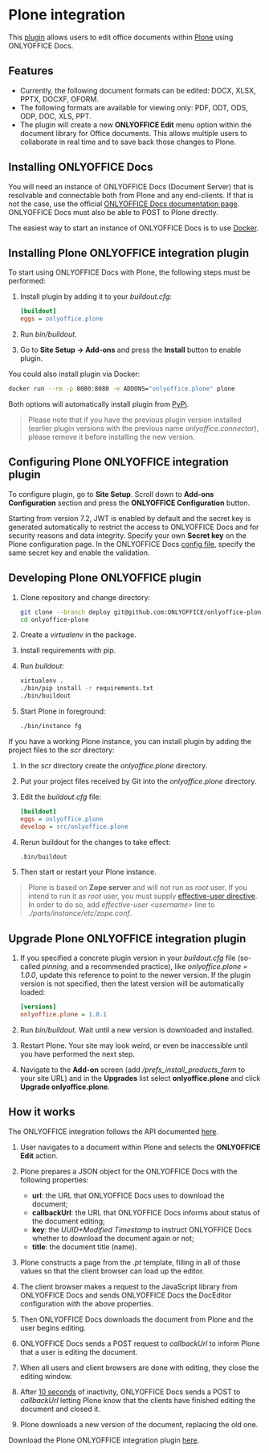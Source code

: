 # Plone integration

This [plugin](https://github.com/ONLYOFFICE/onlyoffice-plone) allows users to edit office documents within [Plone](https://plone.org/) using ONLYOFFICE Docs.

## Features

- Currently, the following document formats can be edited: DOCX, XLSX, PPTX, DOCXF, OFORM.
- The following formats are available for viewing only: PDF, ODT, ODS, ODP, DOC, XLS, PPT.
- The plugin will create a new **ONLYOFFICE Edit** menu option within the document library for Office documents. This allows multiple users to collaborate in real time and to save back those changes to Plone.

## Installing ONLYOFFICE Docs

You will need an instance of ONLYOFFICE Docs (Document Server) that is resolvable and connectable both from Plone and any end-clients. If that is not the case, use the official [ONLYOFFICE Docs documentation page](https://helpcenter.onlyoffice.com/server/linux/document/linux-installation.aspx). ONLYOFFICE Docs must also be able to POST to Plone directly.

The easiest way to start an instance of ONLYOFFICE Docs is to use [Docker](https://github.com/onlyoffice/Docker-DocumentServer).

## Installing Plone ONLYOFFICE integration plugin

To start using ONLYOFFICE Docs with Plone, the following steps must be performed:

1. Install plugin by adding it to your *buildout.cfg*:

   ``` ini
   [buildout]
   eggs = onlyoffice.plone
   ```

2. Run *bin/buildout*.

3. Go to **Site Setup -> Add-ons** and press the **Install** button to enable plugin.

You could also install plugin via Docker:

``` sh
docker run --rm -p 8080:8080 -e ADDONS="onlyoffice.plone" plone
```

Both options will automatically install plugin from [PyPi](https://pypi.org/project/onlyoffice.plone/).

> Please note that if you have the previous plugin version installed (earlier plugin versions with the previous name *onlyoffice.connector*), please remove it before installing the new version.

## Configuring Plone ONLYOFFICE integration plugin

To configure plugin, go to **Site Setup**. Scroll down to **Add-ons Configuration** section and press the **ONLYOFFICE Configuration** button.

Starting from version 7.2, JWT is enabled by default and the secret key is generated automatically to restrict the access to ONLYOFFICE Docs and for security reasons and data integrity. Specify your own **Secret key** on the Plone configuration page. In the ONLYOFFICE Docs [config file](../../additional-api/signature/signature.md), specify the same secret key and enable the validation.

## Developing Plone ONLYOFFICE plugin

1. Clone repository and change directory:

   ``` sh
   git clone --branch deploy git@github.com:ONLYOFFICE/onlyoffice-plone.git
   cd onlyoffice-plone
   ```

2. Create a *virtualenv* in the package.

3. Install requirements with pip.

4. Run *buildout*:

   ``` sh
   virtualenv .
   ./bin/pip install -r requirements.txt
   ./bin/buildout
   ```

5. Start Plone in foreground:

   ``` sh
   ./bin/instance fg
   ```

If you have a working Plone instance, you can install plugin by adding the project files to the *scr* directory:

1. In the *scr* directory create the *onlyoffice.plone* directory.

2. Put your project files received by Git into the *onlyoffice.plone* directory.

3. Edit the *buildout.cfg* file:

   ``` ini
   [buildout]
   eggs = onlyoffice.plone
   develop = src/onlyoffice.plone
   ```

4. Rerun buildout for the changes to take effect:

   ``` sh
   .bin/buildout
   ```

5. Then start or restart your Plone instance.

> Plone is based on **Zope server** and will not run as *root* user. If you intend to run it as *root* user, you must supply [effective-user directive](https://zope.readthedocs.io/en/2.12/SETUID.html). In order to do so, add *effective-user \<username>* line to *./parts/instance/etc/zope.conf*.

## Upgrade Plone ONLYOFFICE integration plugin

1. If you specified a concrete plugin version in your *buildout.cfg* file (so-called *pinning*, and a recommended practice), like *onlyoffice.plone = 1.0.0*, update this reference to point to the newer version. If the plugin version is not specified, then the latest version will be automatically loaded:

   ``` ini
   [versions]
   onlyoffice.plone = 1.0.1
   ```

2. Run *bin/buildout*. Wait until a new version is downloaded and installed.

3. Restart Plone. Your site may look weird, or even be inaccessible until you have performed the next step.

4. Navigate to the **Add-on** screen (add */prefs\_install\_products\_form* to your site URL) and in the **Upgrades** list select **onlyoffice.plone** and click **Upgrade onlyoffice.plone**.

## How it works

The ONLYOFFICE integration follows the API documented [here](../basic-concepts.md).

1. User navigates to a document within Plone and selects the **ONLYOFFICE Edit** action.

2. Plone prepares a JSON object for the ONLYOFFICE Docs with the following properties:

   - **url**: the URL that ONLYOFFICE Docs uses to download the document;
   - **callbackUrl**: the URL that ONLYOFFICE Docs informs about status of the document editing;
   - **key**: the *UUID+Modified Timestamp* to instruct ONLYOFFICE Docs whether to download the document again or not;
   - **title**: the document title (name).

3. Plone constructs a page from the *.pt* template, filling in all of those values so that the client browser can load up the editor.

4. The client browser makes a request to the JavaScript library from ONLYOFFICE Docs and sends ONLYOFFICE Docs the DocEditor configuration with the above properties.

5. Then ONLYOFFICE Docs downloads the document from Plone and the user begins editing.

6. ONLYOFFICE Docs sends a POST request to *callbackUrl* to inform Plone that a user is editing the document.

7. When all users and client browsers are done with editing, they close the editing window.

8. After [10 seconds](../how-it-works/saving-file.md#save-delay) of inactivity, ONLYOFFICE Docs sends a POST to *callbackUrl* letting Plone know that the clients have finished editing the document and closed it.

9. Plone downloads a new version of the document, replacing the old one.

Download the Plone ONLYOFFICE integration plugin [here](https://github.com/ONLYOFFICE/onlyoffice-plone).
